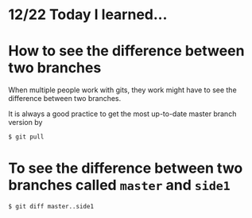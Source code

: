 # 12/22 Today I learned...

# How to see the difference between two branches

When multiple people work with gits, they work might have to see the difference between two branches.

It is always a good practice to get the most up-to-date master branch version by 

```
$ git pull
```

# To see the difference between two branches called `master` and `side1`

```
$ git diff master..side1
```